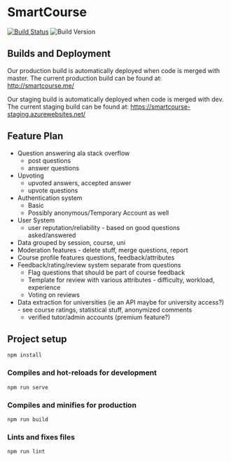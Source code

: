 # SmartCourse
[![Build Status](https://travis-ci.com/SmartCourse/app.svg?branch=dev)](https://travis-ci.com/SmartCourse/app)
![Build Version](https://img.shields.io/github/package-json/v/SmartCourse/app.svg?style=flat)

## Builds and Deployment
Our production build is automatically deployed when code is merged with master. The current production build can be found at: http://smartcourse.me/

Our staging build is automatically deployed when code is merged with dev. The current staging build can be found at: https://smartcourse-staging.azurewebsites.net/

## Feature Plan
* Question answering ala stack overflow
    * post questions
    * answer questions
* Upvoting
    * upvoted answers, accepted answer
    * upvote questions
* Authentication system
    * Basic
    * Possibly anonymous/Temporary Account as well
* User System
    * user reputation/reliability - based on good questions asked/answered
* Data grouped by session, course, uni
* Moderation features - delete stuff, merge questions, report
* Course profile features questions, feedback/attributes
* Feedback/rating/review system separate from questions
    * Flag questions that should be part of course feedback
    * Template for review with various attributes - difficulty, workload, experience
    * Voting on reviews
* Data extraction for universities (ie an API maybe for university access?) - see course ratings, statistical stuff, anonymized comments
    * verified tutor/admin accounts (premium feature?)

## Project setup
```
npm install
```

### Compiles and hot-reloads for development
```
npm run serve
```

### Compiles and minifies for production
```
npm run build
```

### Lints and fixes files
```
npm run lint
```
